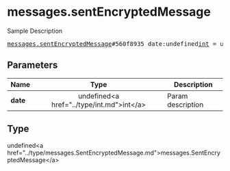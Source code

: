 # messages.sentEncryptedMessage

Sample Description

<pre>
<a href="../constructor/messages.sentEncryptedMessage.md">messages.sentEncryptedMessage</a>#560f8935 date:undefined<a href="../type/int.md">int</a> = undefined<a href="../type/messages.SentEncryptedMessage.md">messages.SentEncryptedMessage</a>;
</pre>

## Parameters

| Name | Type | Description |
|------|:----:|-------------|
| **date** | undefined&lt;a href=&#34;../type/int.md&#34;&gt;int&lt;/a&gt; | Param description |

## Type

undefined&lt;a href=&#34;../type/messages.SentEncryptedMessage.md&#34;&gt;messages.SentEncryptedMessage&lt;/a&gt;
